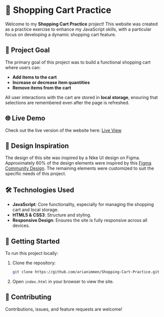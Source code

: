 # 🛒 Shopping Cart Practice

Welcome to my **Shopping Cart Practice** project! This website was created as a practice exercise to enhance my JavaScript skills, with a particular focus on developing a dynamic shopping cart feature.

## 🎯 Project Goal

The primary goal of this project was to build a functional shopping cart where users can:

- **Add items to the cart**
- **Increase or decrease item quantities**
- **Remove items from the cart**

All user interactions with the cart are stored in **local storage**, ensuring that selections are remembered even after the page is refreshed.

## 🌐 Live Demo

Check out the live version of the website here:
[Live View](https://arianimmen.github.io/Shopping-Cart-Practice/)

## 📸 Design Inspiration

The design of this site was inspired by a Nike UI design on Figma. Approximately 60% of the design elements were inspired by this [Figma Community Design](https://www.figma.com/design/bLAw051QTqDLuAFgRmcOKJ/Nike-UI-Inspiration--Free-UI-(Recreated)-(Community)-(Community)?node-id=28-230&t=XTI4lUhUzDsY5DWn-00). The remaining elements were customized to suit the specific needs of this project.

## 🛠️ Technologies Used

- **JavaScript**: Core functionality, especially for managing the shopping cart and local storage.
- **HTML5 & CSS3**: Structure and styling.
- **Responsive Design**: Ensures the site is fully responsive across all devices.


## 🚀 Getting Started

To run this project locally:

1. Clone the repository:
    ```bash
    git clone https://github.com/arianimmen/Shopping-Cart-Practice.git
    ```
2. Open `index.html` in your browser to view the site.

## 🤝 Contributing

Contributions, issues, and feature requests are welcome! 
